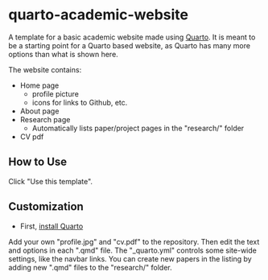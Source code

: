 # quarto-academic-website
A template for a basic academic website made using [Quarto](https://quarto.org).
It is meant to be a starting point for a Quarto based website, as Quarto has many more options than what is shown here.

The website contains:

- Home page
  - profile picture
  - icons for links to Github, etc.
- About page
- Research page
  - Automatically lists paper/project pages in the "research/" folder
- CV pdf

## How to Use

Click "Use this template".

## Customization

- First, [install Quarto](https://quarto.org/docs/get-started/)

Add your own "profile.jpg" and "cv.pdf" to the repository.
Then edit the text and options in each ".qmd" file.
The "_quarto.yml" controls some site-wide settings, like the navbar links.
You can create new papers in the listing by adding new ".qmd" files to the "research/" folder.
